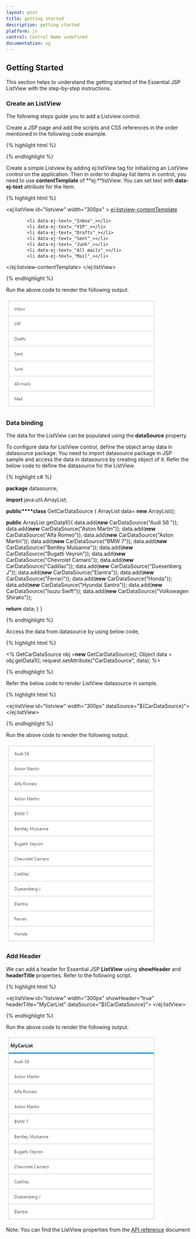 ```yaml
---
layout: post
title: getting started
description: getting started
platform: js
control: Control Name undefined
documentation: ug
---
```


## Getting Started

This section helps to understand the getting started of the Essential JSP ListView with the step-by-step instructions.

### Create an ListView 

The following steps guide you to add a Listview control.

Create a JSP page and add the scripts and CSS references in the order mentioned in the following code example.

{% highlight html %}


<html>
<head>
<meta name="viewport"
content="width=device-width, initial-scale=1.0 user-scalable=no" />
<meta name="author" content="Syncfusion" />
<title>Essential JSP - ListView</title>
<link rel="shortcut icon" href="Content/images/favicon.ico" />
<link href="//cdn.syncfusion.com//**{{**site.releaseversion**}}**/js/web/material/ej.web.all.min.css"
rel="stylesheet" />
<script src="https://code.jquery.com/jquery-3.1.1.min.js" type="text/javascript"> </script>    
<script type="text/javascript" src="//cdn.syncfusion.com/js/assets/external/jsrender.min.js"></script>
<script type="text/javascript" src="//cdn.syncfusion.com//**{{**site.releaseversion**}}**/js/web/ej.web.all.min.js"></script>
</head>
<body>

</body>
</html>


{% endhighlight %}





Create a simple Listview by adding ej:listView tag for initializing an ListView control on the application. Then in order to display list items in control, you need to use **contentTemplate** of **ej:**listView. You can set text with **data-ej-text** attribute for the Item.

{% highlight html %}


<ej:listView id="listview" width="300px" > 
<ej:listview-contentTemplate>

            <li data-ej-text=_"Inbox"_></li>
            <li data-ej-text=_"VIP"_></li>
            <li data-ej-text=_"Drafts"_></li>
            <li data-ej-text=_"Sent"_></li>
            <li data-ej-text=_"Junk"_></li>
            <li data-ej-text=_"All mails"_></li>
            <li data-ej-text=_"Mail"_></li>

</ej:listview-contentTemplate>
</ej:listView>


{% endhighlight %}


Run the above code to render the following output.



![](gettingstarted_images\createanlistview_img1.png)


### Data binding



The data for the ListView can be populated using the **dataSource** property.

To configure data for ListView control, define the object array data in datasource package. You need to import datasource package in JSP sample and access the data in datasource by creating object of it. Refer the below code to define the datasource for the ListView.



{% highlight c# %}

**package** datasource;

**import** java.util.ArrayList;

**public****class** GetCarDataSource {
	ArrayList<CarDataSource> data= **new** ArrayList<CarDataSource>();

**public** ArrayList<CarDataSource> getData1(){
data.add(**new** CarDataSource("Audi S6 "));
data.add(**new** CarDataSource("Aston Martin"));
            data.add(**new** CarDataSource("Alfa Romeo"));
            data.add(**new** CarDataSource("Aston Martin"));
data.add(**new** CarDataSource("BMW 7"));
data.add(**new** CarDataSource("Bentley Mulsanne"));
data.add(**new** CarDataSource("Bugatti Veyron"));
data.add(**new** CarDataSource("Chevrolet Camaro"));
data.add(**new** CarDataSource("Cadillac"));
data.add(**new** CarDataSource("Duesenberg J"));
data.add(**new** CarDataSource("Elantra"));
data.add(**new** CarDataSource("Ferrari"));
data.add(**new** CarDataSource("Honda"));
data.add(**new** CarDataSource("Hyundai Santro"));
data.add(**new** CarDataSource("Isuzu Swift"));
data.add(**new** CarDataSource("Volkswagen Shirako"));

**return** data;
}
}


{% endhighlight %}



Access the data from datasource by using below code,

{% highlight html %}

<%
    GetCarDataSource obj =**new** GetCarDataSource();
    Object data = obj.getData1();
    request.setAttribute("CarDataSource", data);
   %>


{% endhighlight %}



Refer the below code to render ListView datasource in sample.

{% highlight html %}


<ej:listView id="listview" width="300px" dataSource="${CarDataSource}"> </ej:listView>



{% endhighlight %}



Run the above code to render the following output.



![](gettingstarted_images\databinding_img1.png)


### Add Header

We can add a header for Essential JSP **ListView** using **showHeader** and **headerTitle** properties. Refer to the following script.

{% highlight html %}


<ej:listView id="listview" width="300px" showHeader="true" headerTitle="MyCarList" dataSource="${CarDataSource}"> </ej:listView>



{% endhighlight %}



Run the above code to render the following output.



![](gettingstarted_images\addheader_img1.png)

Note: You can find the ListView properties from the [API reference](https://help.syncfusion.com/api/js/ejlistview) document 





